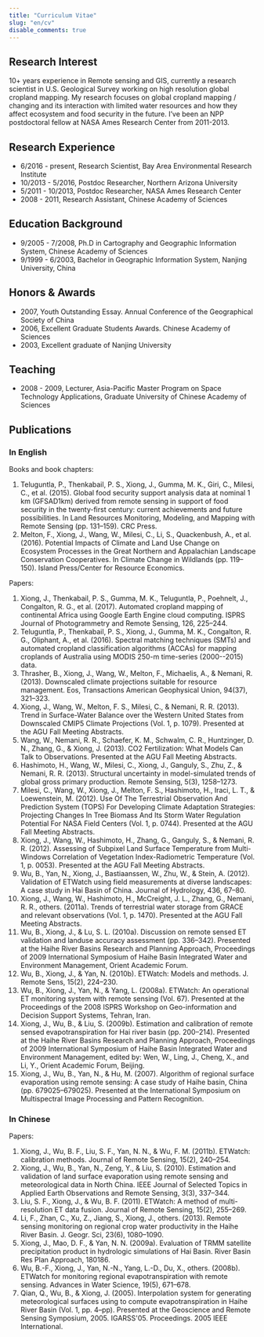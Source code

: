 ```yaml
---
title: "Curriculum Vitae"
slug: "en/cv"
disable_comments: true
---
```


## Research Interest

10+ years experience in Remote sensing and GIS, currently a research scientist in U.S. Geological Survey working on high resolution global cropland mapping.   My research focuses on global cropland mapping / changing and its interaction with limited water resources and how they affect ecosystem and food security in the future. I’ve been an NPP postdoctoral fellow at NASA Ames Research Center from 2011-2013.

## Research Experience
- 6/2016 - present, Research Scientist, Bay Area Environmental Research Institute
- 10/2013 - 5/2016, Postdoc Researcher, Northern Arizona University
- 5/2011  - 10/2013, Postdoc Researcher, NASA Ames Research Center
- 2008 - 2011, Research Assistant, Chinese Academy of Sciences

## Education Background
- 9/2005 - 7/2008, Ph.D in Cartography and Geographic Information System, Chinese Academy of Sciences
- 9/1999 - 6/2003, Bachelor in Geographic Information System, Nanjing University, China

## Honors & Awards
- 2007, Youth Outstanding Essay. Annual Conference of the Geographical Society of China
- 2006, Excellent Graduate Students Awards. Chinese Academy of Sciences
- 2003, Excellent graduate of Nanjing University

## Teaching
- 2008 - 2009, Lecturer, Asia-Pacific Master Program on Space Technology Applications, Graduate University of Chinese Academy of Sciences

## Publications

### In English

Books and book chapters:

1. Teluguntla, P., Thenkabail, P. S., Xiong, J., Gumma, M. K., Giri, C., Milesi, C., et al. (2015). Global food security support analysis data at nominal 1 km (GFSAD1km) derived from remote sensing in support of food security in the twenty-first century: current achievements and future possibilities. In Land Resources Monitoring, Modeling, and Mapping with Remote Sensing (pp. 131–159). CRC Press.
1. Melton, F., Xiong, J., Wang, W., Milesi, C., Li, S., Quackenbush, A., et al. (2016). Potential Impacts of Climate and Land Use Change on Ecosystem Processes in the Great Northern and Appalachian Landscape Conservation Cooperatives. In Climate Change in Wildlands (pp. 119–150). Island Press/Center for Resource Economics.

Papers:

1. Xiong, J., Thenkabail, P. S., Gumma, M. K., Teluguntla, P., Poehnelt, J., Congalton, R. G., et al. (2017). Automated cropland mapping of continental Africa using Google Earth Engine cloud computing. ISPRS Journal of Photogrammetry and Remote Sensing, 126, 225–244.
1. Teluguntla, P., Thenkabail, P. S., Xiong, J., Gumma, M. K., Congalton, R. G., Oliphant, A., et al. (2016). Spectral matching techniques (SMTs) and automated cropland classification algorithms (ACCAs) for mapping croplands of Australia using MODIS 250-m time-series (2000--2015) data.
1. Thrasher, B., Xiong, J., Wang, W., Melton, F., Michaelis, A., & Nemani, R. (2013). Downscaled climate projections suitable for resource management. Eos, Transactions American Geophysical Union, 94(37), 321–323.
1. Xiong, J., Wang, W., Melton, F. S., Milesi, C., & Nemani, R. R. (2013). Trend in Surface-Water Balance over the Western United States from Downscaled CMIP5 Climate Projections (Vol. 1, p. 1079). Presented at the AGU Fall Meeting Abstracts.
1. Wang, W., Nemani, R. R., Schaefer, K. M., Schwalm, C. R., Huntzinger, D. N., Zhang, G., & Xiong, J. (2013). CO2 Fertilization: What Models Can Talk to Observations. Presented at the AGU Fall Meeting Abstracts.
1. Hashimoto, H., Wang, W., Milesi, C., Xiong, J., Ganguly, S., Zhu, Z., & Nemani, R. R. (2013). Structural uncertainty in model-simulated trends of global gross primary production. Remote Sensing, 5(3), 1258–1273.
1. Milesi, C., Wang, W., Xiong, J., Melton, F. S., Hashimoto, H., Iraci, L. T., & Loewenstein, M. (2012). Use Of The Terrestrial Observation And Prediction System (TOPS) For Developing Climate Adaptation Strategies: Projecting Changes In Tree Biomass And Its Storm Water Regulation Potential For NASA Field Centers (Vol. 1, p. 0744). Presented at the AGU Fall Meeting Abstracts.
1. Xiong, J., Wang, W., Hashimoto, H., Zhang, G., Ganguly, S., & Nemani, R. R. (2012). Assessing of Subpixel Land Surface Temperature from Multi-Windows Correlation of Vegetation Index-Radiometric Temperature (Vol. 1, p. 0053). Presented at the AGU Fall Meeting Abstracts.
1. Wu, B., Yan, N., Xiong, J., Bastiaanssen, W., Zhu, W., & Stein, A. (2012). Validation of ETWatch using field measurements at diverse landscapes: A case study in Hai Basin of China. Journal of Hydrology, 436, 67–80.
1. Xiong, J., Wang, W., Hashimoto, H., McCreight, J. L., Zhang, G., Nemani, R. R., others. (2011a). Trends of terrestrial water storage from GRACE and relevant observations (Vol. 1, p. 1470). Presented at the AGU Fall Meeting Abstracts.
1. Wu, B., Xiong, J., & Lu, S. L. (2010a). Discussion on remote sensed ET validation and landuse accuracy assessment (pp. 336–342). Presented at the Haihe River Basins Research and Planning Approach, Proceedings of 2009 International Symposium of Haihe Basin Integrated Water and Environment Management, Orient Academic Forum.
1. Wu, B., Xiong, J., & Yan, N. (2010b). ETWatch: Models and methods. J. Remote Sens, 15(2), 224–230.
1. Wu, B., Xiong, J., Yan, N., & Yang, L. (2008a). ETWatch: An operational ET monitoring system with remote sensing (Vol. 67). Presented at the Proceedings of the 2008 ISPRS Workshop on Geo-information and Decision Support Systems, Tehran, Iran.
1. Xiong, J., Wu, B., & Liu, S. (2009b). Estimation and calibration of remote sensed evapotranspiration for Hai river basin (pp. 200–214). Presented at the Haihe River Basins Research and Planning Approach, Proceedings of 2009 International Symposium of Haihe Basin Integrated Water and Environment Management, edited by: Wen, W., Ling, J., Cheng, X., and Li, Y., Orient Academic Forum, Beijing.
1. Xiong, J., Wu, B., Yan, N., & Hu, M. (2007). Algorithm of regional surface evaporation using remote sensing: A case study of Haihe basin, China (pp. 679025–679025). Presented at the International Symposium on Multispectral Image Processing and Pattern Recognition.


### In Chinese

<!-- Books under development:

1. [Earthengine]()
1. [Geocloud computing]()
 -->
Papers:

1. Xiong, J., Wu, B. F., Liu, S. F., Yan, N. N., & Wu, F. M. (2011b). ETWatch: calibration methods. Journal of Remote Sensing, 15(2), 240–254.
1. Xiong, J., Wu, B., Yan, N., Zeng, Y., & Liu, S. (2010). Estimation and validation of land surface evaporation using remote sensing and meteorological data in North China. IEEE Journal of Selected Topics in Applied Earth Observations and Remote Sensing, 3(3), 337–344.
1. Liu, S. F., Xiong, J., & Wu, B. F. (2011). ETWatch: A method of multi-resolution ET data fusion. Journal of Remote Sensing, 15(2), 255–269.
1. Li, F., Zhan, C., Xu, Z., Jiang, S., Xiong, J., others. (2013). Remote sensing monitoring on regional crop water productivity in the Haihe River Basin. J. Geogr. Sci, 23(6), 1080–1090.
1. Xiong, J., Mao, D. F., & Yan, N. N. (2009a). Evaluation of TRMM satellite precipitation product in hydrologic simulations of Hai Basin. River Basin Res Plan Approach, 180186.
1. Wu, B.-F., Xiong, J., Yan, N.-N., Yang, L.-D., Du, X., others. (2008b). ETWatch for monitoring regional evapotranspiration with remote sensing. Advances in Water Science, 19(5), 671–678.
1. Qian, Q., Wu, B., & Xiong, J. (2005). Interpolation system for generating meteorological surfaces using to compute evapotranspiration in Haihe River Basin (Vol. 1, pp. 4–pp). Presented at the Geoscience and Remote Sensing Symposium, 2005. IGARSS'05. Proceedings. 2005 IEEE International.